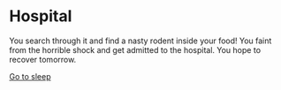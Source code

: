 # Hospital

You search through it and find a nasty rodent inside your food! You faint from the horrible shock and get admitted to the hospital. You hope to recover tomorrow.

[Go to sleep](../notification.md)
